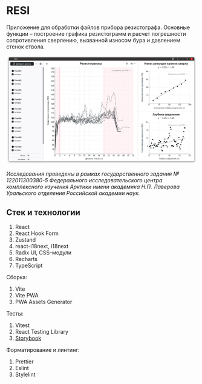 # RESI

Приложение для обработки файлов прибора резистографа. Основные функции – построение графика резистограмм и расчет погрешности сопротивления сверлению, вызванной износом бура и давлением стенок ствола.

![Скриншот](screenshot.png)

_Исследования проведены в рамках государственного задания № 122011300380-5 Федерального исследовательского центра комплексного изучения Арктики имени академика Н.П. Лаверова Уральского отделения Российской академии наук._

## Стек и технологии

1. React
2. React Hook Form
3. Zustand
4. react-i18next, i18next
5. Radix UI, CSS-модули
6. Recharts
7. TypeScript

Сборка:

1. Vite
2. Vite PWA
3. PWA Assets Generator

Тесты:

1. Vitest
2. React Testing Library
3. [Storybook](https://mineew.github.io/resi/storybook/)

Форматирование и линтинг:

1. Prettier
2. Eslint
3. Stylelint
